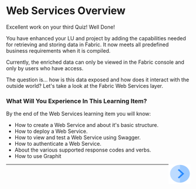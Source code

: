 # Web Services Overview

Excellent work on your third Quiz! Well Done! 

You have enhanced your LU and project by adding the capabilities needed for retrieving and storing data in Fabric. It now meets all predefined business requirements when it is compiled.

Currently, the enriched data can only be viewed in the Fabric console and only by users who have access. 

The question is... how is this data exposed and how does it interact with the outside world? Let's take a look at the Fabric Web Services layer.  
 

### What Will You Experience In This Learning Item?

By the end of the Web Services learning item you will know:

- How to create a Web Service and about it's basic structure.
- How to deploy a Web Service.
- How to view and test a Web Service using Swagger. 
- How to authenticate a Web Service.
- About the various supported response codes and verbs.
- How to use Graphit
<!--How to manage access rights for your web service- once Admin item is ready-->


[<img align="right" width="60" height="54" src="/articles/images/Next.png">](/academy/Training_Level_1/06_web_services/02_create_and_deploy_a_web_service.md)

------
